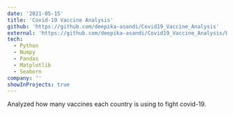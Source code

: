 ```yaml
---
date: '2021-05-15'
title: 'Covid-19 Vaccine Analysis'
github: 'https://github.com/deepika-asandi/Covid19_Vaccine_Analysis'
external: 'https://github.com/deepika-asandi/Covid19_Vaccine_Analysis/blob/main/Covid19_Vaccine_Analysis.ipynb'
tech:
  - Python
  - Numpy
  - Pandas
  - Matplotlib
  - Seaborn
company: ''
showInProjects: true
---
```


Analyzed how many vaccines each country is using to fight covid-19.
